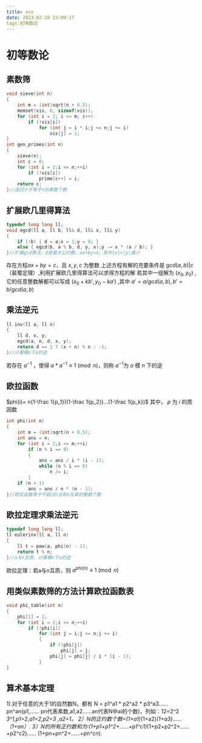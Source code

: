 ```yaml
---
title: xxx
date: 2023-02-19 23:09:17
tags:初等数论
---
```


# 初等数论 #

## 素数筛 ##

~~~c++
void sieve(int n)
{
    int m = (int)sqrt(n + 0.5);
    memset(vis, 0, sizeof(vis));
    for (int i = 2; i <= m; i++)
        if (!vis[i])
            for (int j = i * i;j <= n;j += i)
                vis[j] = 1;
}
int gen_primes(int n)
{
    sieve(n);
    int c = 0;
    for (int i = 2;i <= n;++i)
        if (!vis[i])
            prime[c++] = i;
    return c;
}//返回小于等于n的素数个数
~~~

## 扩展欧几里得算法 #

~~~c++
typedef long long ll;
void egcd(ll a, ll b, ll& d, ll& x, ll& y)
{
    if (!b) { d = a;x = 1;y = 0; }
    else { egcd(b, a % b, d, y, x);y -= x * (a / b); }
}//扩展gcd算法，d是最大公约数，ax+by=d，其中|x|+|y|最小
~~~

存在方程$ax+by=c$，且 $x,y,c$ 为整数
上述方程有解的充要条件是 $gcd(a,b)|c$ （裴蜀定理）,利用扩展欧几里得算法可以求得方程的解
若其中一组解为  $(x_0,y_0)$ ,它的任意整数解都可以写成 $(x_0+kb',y_0-ka')$ ,其中 $a'=a/gcd(a,b),b'=b/gcd(a,b)$

## 乘法逆元 ##

~~~c++
ll inv(ll a, ll n)
{
    ll d, x, y;
    egcd(a, n, d, x, y);
    return d == 1 ? (x + n) % n : -1;
}//计算模n下a的逆
~~~

若存在 $a^{-1}$ ，使得 $a*a^{-1}\equiv 1\pmod n$，则称 $a^{-1}$为 $a$ 模 $n$ 下的逆

## 欧拉函数 ##

$phi(i)= n(1-\frac 1{p_1})(1-\frac 1{p_2})...(1-\frac 1{p_k})$
其中， $p$ 为 $i$ 的质因数

~~~c++
int phi(int n)
{
    int m = (int)sqrt(n + 0.5);
    int ans = n;
    for (int i = 2;i <= m;++i)
        if (n % i == 0)
        {
            ans = ans / i * (i - 1);
            while (n % i == 0)
                n /= i;
        }
    if (n > 1)
        ans = ans / n * (n - 1);
}//欧拉函数等于不超过n且和n互素的整数个数
~~~

## 欧拉定理求乘法逆元 ##

~~~c++
typedef long long ll;
ll eulerinv(ll a, ll n)
{
    ll t = pow(a, phi(n) - 1);
    return t % n;
}//a与n互质，计算模n下a的逆
~~~

欧拉定理：若a与n互质，则 $a^{phi(n)}\equiv 1\pmod n$

## 用类似素数筛的方法计算欧拉函数表 ##

~~~c++
void phi_table(int n)
{
    phi[1] = 1;
    for (int i = 2;i <= n;++i)
        if (!phi[i])
            for (int j = i;j <= n;j += i)
            {
                if (!phi[j])
                    phi[j] = j;
                phi[j] = phi[j] / i * (i - 1);
            }
}
~~~

## 算术基本定理 ##

1).对于任意的大于1的自然数N，都有 N = p1^a1 * p2^a2 * p3^a3……pn^an(p1,……
pn代表素数,a1,a2……an代表N中ai的个数)，列如：12=2^2 *3^1,p1=2,a1=2,p2=3
,a2=1。
2）N的正约数个数=(1+a1)*(1+a2)*(1+a3)*……*（1+an）.
3）N的所有正约数和为:(1+p1+p1^2+……+p1^c1)*(1+p2+p2^2+……+p2^c2)*……*
(1+pn+pn^2+……+pn^cn).